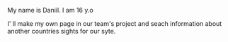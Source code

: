 My name is Daniil. I am 16 y.o

I' ll make my own page in our team's project and seach information about another countries sights for our syte.
